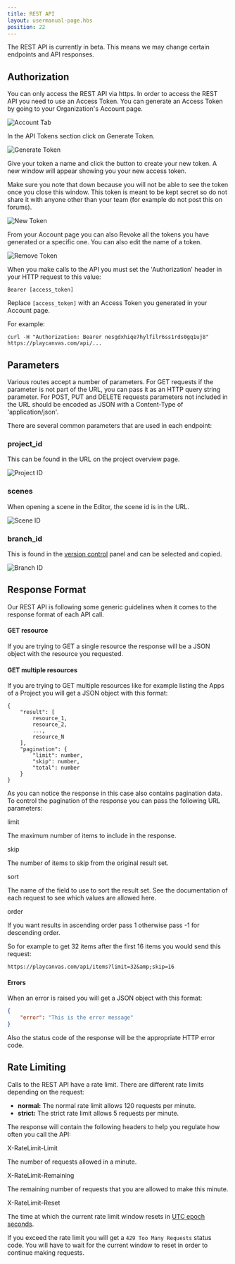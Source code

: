 ```yaml
---
title: REST API
layout: usermanual-page.hbs
position: 22
---
```


<div class="alert alert-info">
    The REST API is currently in beta. This means we may change certain endpoints and API responses.
</div>

## Authorization

You can only access the REST API via https. In order to access the REST API you need to use an Access Token. You can generate an Access Token by going to your Organization's Account page.

![Account Tab][4]

In the API Tokens section click on Generate Token.

![Generate Token][1]

Give your token a name and click the button to create your new token. A new window will appear showing you your new access token.

Make sure you note that down because you will not be able to see the token once you close this window. This token is meant to be kept secret so do not share it with anyone other than your team (for example do not post this on forums).

![New Token][2]

From your Account page you can also Revoke all the tokens you have generated or a specific one. You can also edit the name of a token.

![Remove Token][3]

When you make calls to the API you must set the 'Authorization' header in your HTTP request to this value:

```none
Bearer [access_token]
```

Replace `[access_token]` with an Access Token you generated in your Account page.

For example:

```none
curl -H "Authorization: Bearer nesgdxhiqe7hylfilr6ss1rds0gq1uj8" https://playcanvas.com/api/...
```

## Parameters

Various routes accept a number of parameters. For GET requests if the parameter is not part of the URL, you can pass it as an HTTP query string parameter. For POST, PUT and DELETE requests parameters not included in the URL should be encoded as JSON with a Content-Type of 'application/json'.

There are several common parameters that are used in each endpoint:

### project_id

This can be found in the URL on the project overview page.

![Project ID][6]

### scenes

When opening a scene in the Editor, the scene id is in the URL.

![Scene ID][7]

### branch_id

This is found in the [version control][5] panel and can be selected and copied.

![Branch ID][8]

## Response Format

Our REST API is following some generic guidelines when it comes to the response format of each API call.

#### GET resource

If you are trying to GET a single resource the response will be a JSON object with the resource you requested.

#### GET multiple resources

If you are trying to GET multiple resources like for example listing the Apps of a Project you will get a JSON object with this format:

```none
{
    "result": [
        resource_1,
        resource_2,
        ...,
        resource_N
    ],
    "pagination": {
        "limit": number,
        "skip": number,
        "total": number
    }
}
```

As you can notice the response in this case also contains pagination data. To control the pagination of the response you can pass the following URL parameters:

<div class="params">
<div class="parameter"><span class="param">limit</span><p>The maximum number of items to include in the response.</p></div>
<div class="parameter"><span class="param">skip</span><p>The number of items to skip from the original result set.</p></div>
<div class="parameter"><span class="param">sort</span><p>The name of the field to use to sort the result set. See the documentation of each request to see which values are allowed here.</p></div>
<div class="parameter"><span class="param">order</span><p>If you want results in ascending order pass 1 otherwise pass -1 for descending order.</p></div>
</div>

So for example to get 32 items after the first 16 items you would send this request:

```none
https://playcanvas.com/api/items?limit=32&amp;skip=16
```

#### Errors

When an error is raised you will get a JSON object with this format:

```json
{
    "error": "This is the error message"
}
```

Also the status code of the response will be the appropriate HTTP error code.

## Rate Limiting

Calls to the REST API have a rate limit. There are different rate limits depending on the request:

* **normal:** The normal rate limit allows 120 requests per minute.
* **strict:** The strict rate limit allows 5 requests per minute.

The response will contain the following headers to help you regulate how often you call the API:

<div class="params">
<div class="parameter"><span class="param">X-RateLimit-Limit</span><p>The number of requests allowed in a minute.</p></div>
<div class="parameter"><span class="param">X-RateLimit-Remaining</span><p>The remaining number of requests that you are allowed to make this minute.</p></div>
<div class="parameter"><span class="param">X-RateLimit-Reset</span><p>The time at which the current rate limit window resets in <a href="https://en.wikipedia.org/wiki/Unix_time" target="_blank">UTC epoch seconds</a>.</p></div>
</div>

If you exceed the rate limit you will get a `429 Too Many Requests` status code. You will have to wait for the current window to reset in order to continue making requests.

[1]: /images/user-manual/api/generate-token.png
[2]: /images/user-manual/api/new-token.png
[3]: /images/user-manual/api/remove-token.png
[4]: /images/user-manual/api/account-tab.png
[5]: /user-manual/version-control/
[6]: /images/user-manual/api/project-id.png
[7]: /images/user-manual/api/scene-id.png
[8]: /images/user-manual/api/branch-id.png
